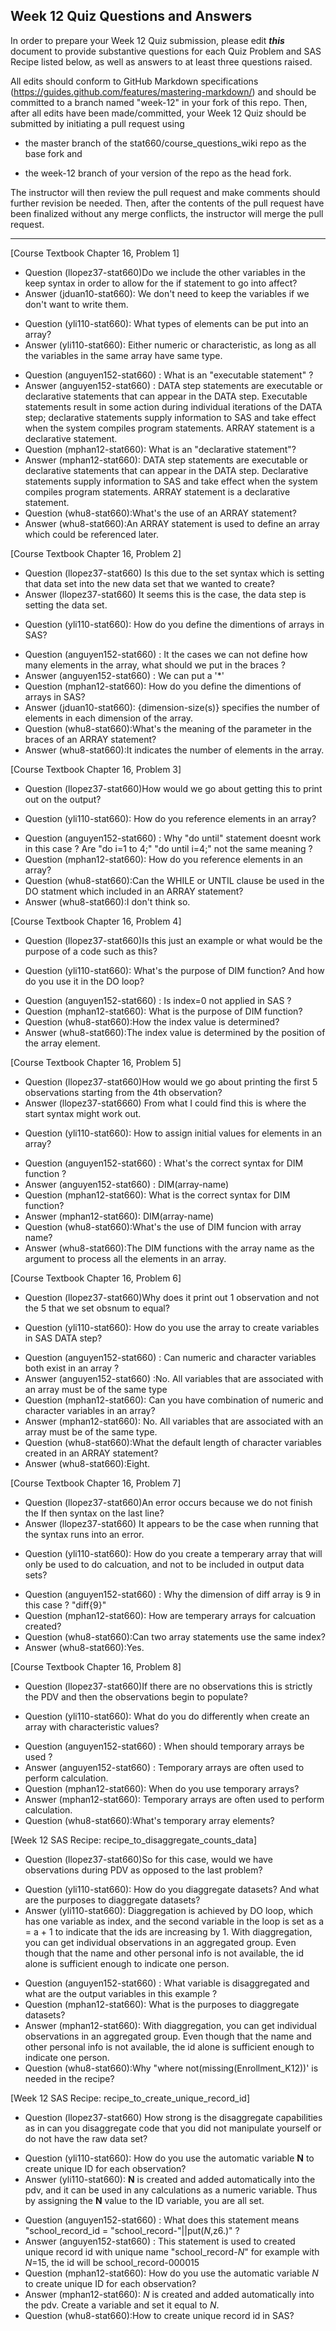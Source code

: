 
## Week 12 Quiz Questions and Answers

In order to prepare your Week 12 Quiz submission, please edit ***this*** document to provide substantive questions for each Quiz Problem and SAS Recipe listed below, as well as answers to at least three questions raised.

All edits should conform to GitHub Markdown specifications (https://guides.github.com/features/mastering-markdown/) and should be committed to a branch named "week-12" in your fork of this repo. Then, after all edits have been made/committed, your Week 12 Quiz should be submitted by initiating a pull request using

- the master branch of the stat660/course_questions_wiki repo as the base fork and

- the week-12 branch of your version of the repo as the head fork.

The instructor will then review the pull request and make comments should further revision be needed. Then, after the contents of the pull request have been finalized without any merge conflicts, the instructor will merge the pull request.



********************************************************************************



[Course Textbook Chapter 16, Problem 1]
- Question (llopez37-stat660)Do we include the other variables in the keep syntax in order to allow for the if statement to go into affect? 
- Answer (jduan10-stat660): We don't need to keep the variables if we don't want to write them.
* Question (yli110-stat660): What types of elements can be put into an array?
* Answer (yli110-stat660): Either numeric or characteristic, as long as all the variables in the same array have same type.
- Question (anguyen152-stat660) : What is an "executable statement" ?
- Answer (anguyen152-stat660) :  DATA step statements are executable or declarative statements that can appear in the DATA step. Executable statements result in some action during individual iterations of the DATA step; declarative statements supply information to SAS and take effect when the system compiles program statements. ARRAY statement is a declarative statement.
- Question (mphan12-stat660): What is an "declarative statement"?
- Answer (mphan12-stat660):  DATA step statements are executable or declarative statements that can appear in the DATA step. Declarative statements supply information to SAS and take effect when the system compiles program statements. ARRAY statement is a declarative statement.
- Question (whu8-stat660):What's the use of an ARRAY statement?
- Answer (whu8-stat660):An ARRAY statement is used to define an array which could be referenced later.



[Course Textbook Chapter 16, Problem 2]
- Question (llopez37-stat660) Is this due to the set syntax which is setting that data set into the new data set that we wanted to create? 
- Answer (llopez37-stat660) It seems this is the case, the data step is setting the data set. 
* Question (yli110-stat660): How do you define the dimentions of arrays in SAS?
- Question (anguyen152-stat660) : It the cases we can not define how many elements in the array, what should we put in the braces ? 
- Answer (anguyen152-stat660) : We can put a '*'
- Question (mphan12-stat660): How do you define the dimentions of arrays in SAS?
- Answer (jduan10-stat660): {dimension-size(s)} specifies the number of elements in each dimension of the array.
- Question (whu8-stat660):What's the meaning of the parameter in the braces of an ARRAY statement?
- Answer (whu8-stat660):It indicates the number of elements in the array.



[Course Textbook Chapter 16, Problem 3]
- Question (llopez37-stat660)How would we go about getting this to print out on the output? 
* Question (yli110-stat660): How do you reference elements in an array?
- Question (anguyen152-stat660) : Why "do until" statement doesnt work in this case ? Are "do i=1 to 4;"
"do until i=4;" not the same meaning ? 
- Question (mphan12-stat660): How do you reference elements in an array?
- Question (whu8-stat660):Can the WHILE or UNTIL clause be used in the DO statment which included in an ARRAY statement?
- Answer (whu8-stat660):I don't think so.



[Course Textbook Chapter 16, Problem 4]
- Question (llopez37-stat660)Is this just an example or what would be the purpose of a code such as this? 
* Question (yli110-stat660): What's the purpose of DIM function? And how do you use it in the DO loop?
- Question (anguyen152-stat660) : Is index=0 not applied in SAS ?  
- Question (mphan12-stat660): What is the purpose of DIM function? 
- Question (whu8-stat660):How the index value is determined?
- Answer (whu8-stat660):The index value is determined by the position of the array element.



[Course Textbook Chapter 16, Problem 5]
- Question (llopez37-stat660)How would we go about printing the first 5 observations starting from the 4th observation?
- Answer (llopez37-stat6660) From what I could find this is where the start syntax might work out.
* Question (yli110-stat660): How to assign initial values for elements in an array?
- Question (anguyen152-stat660) : What's the correct syntax for DIM function ? 
- Answer (anguyen152-stat660) : DIM(array-name)
- Question (mphan12-stat660): What is the correct syntax for DIM function?
- Answer (mphan12-stat660): DIM(array-name)
- Question (whu8-stat660):What's the use of DIM funcion with array name?
- Answer (whu8-stat660):The DIM functions with the array name as the argument to process all the elements in an array.



[Course Textbook Chapter 16, Problem 6]
- Question (llopez37-stat660)Why does it print out 1 observation and not the 5 that we set obsnum to equal? 
* Question (yli110-stat660): How do you use the array to create variables in SAS DATA step?
- Question (anguyen152-stat660) : Can numeric and character variables both exist in an array ?
- Answer (anguyen152-stat660) :No. All variables that are associated with an array must be of the same type
- Question (mphan12-stat660): Can you have combination of numeric and character variables in an array?
- Answer (mphan12-stat660): No. All variables that are associated with an array must be of the same type.
- Question (whu8-stat660):What the default length of character variables created in an ARRAY statement?
- Answer (whu8-stat660):Eight.



[Course Textbook Chapter 16, Problem 7]
- Question (llopez37-stat660)An error occurs because we do not finish the If then syntax on the last line? 
- Answer (llopez37-stat660) It appears to be the case when running that the syntax runs into an error.
* Question (yli110-stat660): How do you create a temperary array that will only be used to do calcuation, and not to be included in output data sets?
- Question (anguyen152-stat660) : Why the dimension of diff array is 9 in this case ? "diff{9}"
- Question (mphan12-stat660): How are temperary arrays for calcuation created?
- Question (whu8-stat660):Can two array statements use the same index?
- Answer (whu8-stat660):Yes.



[Course Textbook Chapter 16, Problem 8]
- Question (llopez37-stat660)If there are no observations this is strictly the PDV and then the observations begin to populate?
* Question (yli110-stat660): What do you do differently when create an array with characteristic values?
- Question (anguyen152-stat660) : When should temporary arrays be used ? 
- Answer (anguyen152-stat660) : Temporary arrays are often used to perform calculation.
- Question (mphan12-stat660): When do you use temporary arrays?
- Answer (mphan12-stat660): Temporary arrays are often used to perform calculation.
- Question (whu8-stat660):What's temporary array elements?



[Week 12 SAS Recipe: recipe_to_disaggregate_counts_data]
- Question (llopez37-stat660)So for this case, would we have observations during PDV as opposed to the last problem? 
* Question (yli110-stat660): How do you diaggregate datasets? And what are the purposes to diaggregate datasets?
* Answer (yli110-stat660): Diaggregation is achieved by DO loop, which has one variable as index, and the second variable in the loop is set as a = a + 1 to indicate that the ids are increasing by 1. With diaggregation, you can get individual observations in an aggregated group. Even though that the name and other personal info is not available, the id alone is sufficient enough to indicate one person.
- Question (anguyen152-stat660) : What variable is disaggregated and what are the output variables in this example ?
- Question (mphan12-stat660): What is the purposes to diaggregate datasets?
- Answer (mphan12-stat660): With diaggregation, you can get individual observations in an aggregated group. Even though that the name and other personal info is not available, the id alone is sufficient enough to indicate one person.
- Question (whu8-stat660):Why "where not(missing(Enrollment_K12))' is needed in the recipe?



[Week 12 SAS Recipe: recipe_to_create_unique_record_id]
- Question (llopez37-stat660) How strong is the disaggregate capabilities as in can you disaggregate code that you did not manipulate yourself or do not have the raw data set? 
* Question (yli110-stat660): How do you use the automatic variable __N__ to create unique ID for each observation?
* Answer (yli110-stat660): __N__ is created and added automatically into the pdv, and it can be used in any calculations as a numeric variable. Thus by assigning the __N__ value to the ID variable, you are all set.
- Question (anguyen152-stat660) : What does this statement means "school_record_id = "school_record-"||put(_N_,z6.)" ? 
- Answer (anguyen152-stat660) : This statement is used to created unique record id with unique name "school_record-_N_" for example with _N_=15, the id will be school_record-000015
- Question (mphan12-stat660): How do you use the automatic variable _N_ to create unique ID for each observation?
- Answer (mphan12-stat660):  _N_ is created and added automatically into the pdv. Create a variable and set it equal to _N_.
- Question (whu8-stat660):How to create unique record id in SAS?


